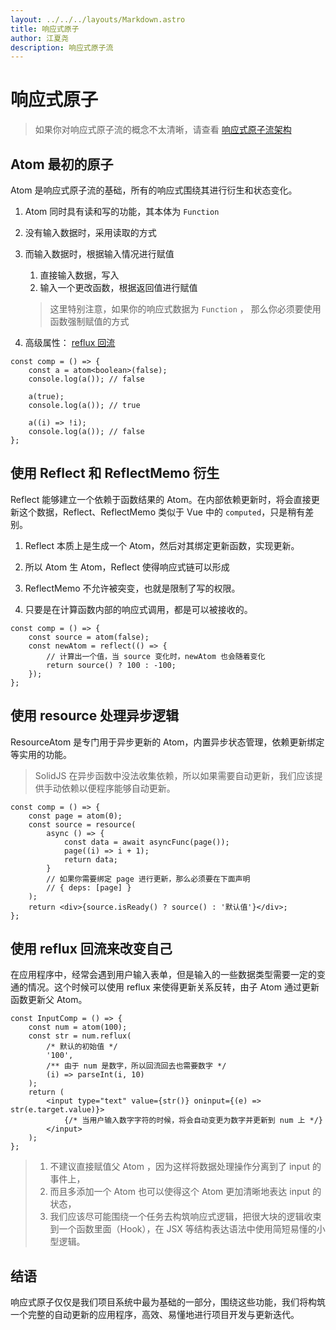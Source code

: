 ```yaml
---
layout: ../../../layouts/Markdown.astro
title: 响应式原子
author: 江夏尧
description: 响应式原子流
---
```


# 响应式原子

> 如果你对响应式原子流的概念不太清晰，请查看 [响应式原子流架构](../1_concept.md)

## Atom 最初的原子

Atom 是响应式原子流的基础，所有的响应式围绕其进行衍生和状态变化。

1. Atom 同时具有读和写的功能，其本体为 `Function`
2. 没有输入数据时，采用读取的方式
3. 而输入数据时，根据输入情况进行赋值

    1. 直接输入数据，写入
    2. 输入一个更改函数，根据返回值进行赋值

    > 这里特别注意，如果你的响应式数据为 `Function` ， 那么你必须要使用函数强制赋值的方式

4. 高级属性： [reflux 回流](#使用-reflux-回流来改变自己)

```tsx
const comp = () => {
    const a = atom<boolean>(false);
    console.log(a()); // false

    a(true);
    console.log(a()); // true

    a((i) => !i);
    console.log(a()); // false
};
```

## 使用 Reflect 和 ReflectMemo 衍生

Reflect 能够建立一个依赖于函数结果的 Atom。在内部依赖更新时，将会直接更新这个数据，Reflect、ReflectMemo 类似于 Vue 中的 `computed`，只是稍有差别。

1. Reflect 本质上是生成一个 Atom，然后对其绑定更新函数，实现更新。

2. 所以 Atom 生 Atom，Reflect 使得响应式链可以形成

3. ReflectMemo 不允许被突变，也就是限制了写的权限。

4. 只要是在计算函数内部的响应式调用，都是可以被接收的。

```tsx
const comp = () => {
    const source = atom(false);
    const newAtom = reflect(() => {
        // 计算出一个值，当 source 变化时，newAtom 也会随着变化
        return source() ? 100 : -100;
    });
};
```

## 使用 resource 处理异步逻辑

ResourceAtom 是专门用于异步更新的 Atom，内置异步状态管理，依赖更新绑定等实用的功能。

> SolidJS 在异步函数中没法收集依赖，所以如果需要自动更新，我们应该提供手动依赖以便程序能够自动更新。

```tsx
const comp = () => {
    const page = atom(0);
    const source = resource(
        async () => {
            const data = await asyncFunc(page());
            page((i) => i + 1);
            return data;
        }
        // 如果你需要绑定 page 进行更新，那么必须要在下面声明
        // { deps: [page] }
    );
    return <div>{source.isReady() ? source() : '默认值'}</div>;
};
```

## 使用 reflux 回流来改变自己

在应用程序中，经常会遇到用户输入表单，但是输入的一些数据类型需要一定的变通的情况。这个时候可以使用 reflux 来使得更新关系反转，由子 Atom 通过更新函数更新父 Atom。

```tsx
const InputComp = () => {
    const num = atom(100);
    const str = num.reflux(
        /* 默认的初始值 */
        '100',
        /** 由于 num 是数字，所以回流回去也需要数字 */
        (i) => parseInt(i, 10)
    );
    return (
        <input type="text" value={str()} oninput={(e) => str(e.target.value)}>
            {/* 当用户输入数字字符的时候，将会自动变更为数字并更新到 num 上 */}
        </input>
    );
};
```

> 1. 不建议直接赋值父 Atom ，因为这样将数据处理操作分离到了 input 的事件上，
> 2. 而且多添加一个 Atom 也可以使得这个 Atom 更加清晰地表达 input 的状态，
> 3. 我们应该尽可能围绕一个任务去构筑响应式逻辑，把很大块的逻辑收束到一个函数里面（Hook），在 JSX 等结构表达语法中使用简短易懂的小型逻辑。

## 结语

响应式原子仅仅是我们项目系统中最为基础的一部分，围绕这些功能，我们将构筑一个完整的自动更新的应用程序，高效、易懂地进行项目开发与更新迭代。
